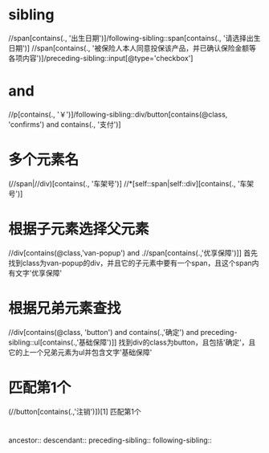 # sibling
//span[contains(., '出生日期')]/following-sibling::span[contains(., '请选择出生日期')]
//span[contains(., '被保险人本人同意投保该产品，并已确认保险金额等各项内容')]/preceding-sibling::input[@type='checkbox']

# and
//p[contains(., '￥')]/following-sibling::div/button[contains(@class, 'confirms') and contains(., '支付')]

# 多个元素名
(//span|//div)[contains(., '车架号')]
//*[self::span|self::div][contains(., '车架号')]

# 根据子元素选择父元素

//div[contains(@class,'van-popup') and .//span[contains(.,'优享保障')]]
首先找到class为van-popup的div，并且它的子元素中要有一个span，且这个span内有文字'优享保障'

# 根据兄弟元素查找

//div[contains(@class, 'button') and contains(.,'确定') and preceding-sibling::ul[contains(.,'基础保障')]]
找到div的class为button，且包括'确定'，且它的上一个兄弟元素为ul并包含文字'基础保障'

# 匹配第1个

(//button[contains(.,'注销')])[1]
匹配第1个

# 

ancestor::
descendant::
preceding-sibling::
following-sibling::